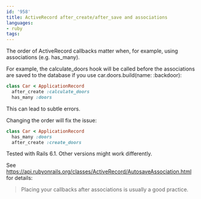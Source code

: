 ```yaml
---
id: '958'
title: ActiveRecord after_create/after_save and associations
languages:
- ruby
tags:
---
```

The order of ActiveRecord callbacks matter when, for example, using associations (e.g. has_many).

For example, the calculate_doors hook will be called before the associations are saved to the database if you use car.doors.build(name: :backdoor):

```ruby
class Car < ApplicationRecord
  after_create :calculate_doors
  has_many :doors
```

This can lead to subtle errors.

Changing the order will fix the issue:

```ruby
class Car < ApplicationRecord
  has_many :doors
  after_create :create_doors
```

Tested with Rails 6.1. Other versions might work differently.

See https://api.rubyonrails.org/classes/ActiveRecord/AutosaveAssociation.html for details:

> Placing your callbacks after associations is usually a good practice.
